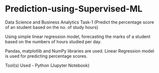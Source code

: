 # Prediction-using-Supervised-ML

Data Science and Business Analytics Task-1 (Predict the percentage score of an student based on the no. of study hours) 

Using simple linear regression model, forecasting the marks of a student based on the numbers of hours studied per day. 

Pandas, matplotlib and NumPy libraries are used. Linear Regression model is used for predicting percentage scores.

Tool(s) Used - Python (Jupyter Notebook)
